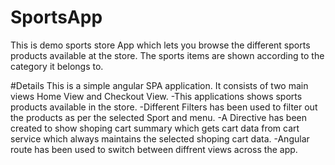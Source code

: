 # SportsApp
This is demo sports store App which lets you browse the different sports products available at the store.
The sports items are shown according to the category it belongs to.

#Details
This is a simple angular SPA application. It consists of two main views Home View and Checkout View.
-This applications shows sports products available in the store.
-Different Filters has been used to filter out the products as per the selected Sport and menu.
-A Directive has been created to show shoping cart summary which gets cart data from cart service which
 always maintains the selected shoping cart data.
-Angular route has been used to switch between diffrent views across the app.

